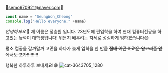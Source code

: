 📩semo970921@naver.com📩

```javascript
const name = "SeungWon_Cheong"
console.log("Hello everyone," +name)
```

*안녕하세요* 👋
제 이름은 정승원 입니다.
23년도에 편입학을 하여 현재 컴퓨터전공을 하고있는 늦깍이 대학생입니다!
뭐든지 배우려는 자세로 성실하게 임하겠습니다😊

평소 컴공을 갈까말까 고민을 하다가 늦게 입힉을 한 만큼
~~절대 어떤 어려운 알고리즘 앞에서도 포가!!!!!!!!!~~




행복한 하루하루 보내세요!😁
![cat-3643705_1280](https://github.com/SeungWon-Cheong/SeungWon-Cheong/assets/142477794/4e572a47-9c4a-4fba-a33c-dcf1326a2e6f)



<!--
**SeungWon-Cheong/SeungWon-Cheong** is a ✨ _special_ ✨ repository because its `README.md` (this file) appears on your GitHub profile.

Here are some ideas to get you started:

- 🔭 I’m currently working on ...
- 🌱 I’m currently learning ...
- 👯 I’m looking to collaborate on ...
- 🤔 I’m looking for help with ...
- 💬 Ask me about ...
- 📫 How to reach me: ...
- 😄 Pronouns: ...
- ⚡ Fun fact: ...
-->
